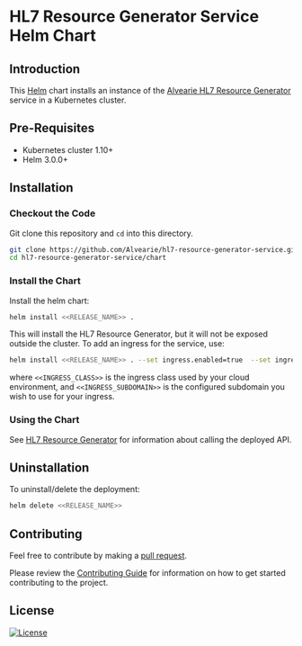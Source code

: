 # HL7 Resource Generator Service Helm Chart

## Introduction

This [Helm](https://github.com/kubernetes/helm) chart installs an instance of the [Alvearie HL7 Resource Generator](https://github.com/Alvearie/hl7-resource-generator-service) service in a Kubernetes cluster.

## Pre-Requisites

- Kubernetes cluster 1.10+
- Helm 3.0.0+

## Installation

### Checkout the Code

Git clone this repository and `cd` into this directory.

```bash
git clone https://github.com/Alvearie/hl7-resource-generator-service.git
cd hl7-resource-generator-service/chart
```

### Install the Chart

Install the helm chart:

```bash
helm install <<RELEASE_NAME>> .
```

This will install the HL7 Resource Generator, but it will not be exposed outside the cluster. To add an ingress for the service, use:

```bash
helm install <<RELEASE_NAME>> . --set ingress.enabled=true  --set ingress.class=<<INGRESS_CLASS>> --set ingress.subdomain=<<INGRESS_SUBDOMAIN>>
```

where `<<INGRESS_CLASS>>` is the ingress class used by your cloud environment, and `<<INGRESS_SUBDOMAIN>>` is the configured subdomain you wish to use for your ingress.

### Using the Chart

See [HL7 Resource Generator](../README.md#rest-api) for information about calling the deployed API.

## Uninstallation

To uninstall/delete the deployment:

```bash
helm delete <<RELEASE_NAME>>
```

## Contributing

Feel free to contribute by making a [pull request](https://github.com/Alvearie/health-analytics/pull/new/master).

Please review the [Contributing Guide](https://github.com/Alvearie/health-analytics/blob/main/CONTRIBUTING.md) for information on how to get started contributing to the project.

## License
[![License](https://img.shields.io/badge/License-Apache%202.0-blue.svg)](https://opensource.org/licenses/Apache-2.0) 
